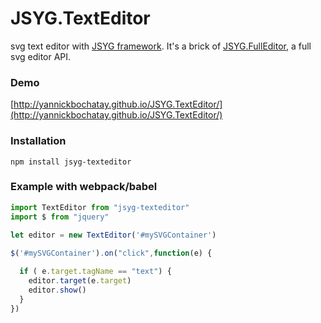 # JSYG.TextEditor
svg text editor with [JSYG framework](https://github.com/YannickBochatay/JSYG).
It's a brick of [JSYG.FullEditor](https://github.com/YannickBochatay/JSYG.FullEditor), a full svg editor API.

### Demo
[http://yannickbochatay.github.io/JSYG.TextEditor/](http://yannickbochatay.github.io/JSYG.TextEditor/)

### Installation
```shell
npm install jsyg-texteditor
```

### Example with webpack/babel
```javascript
import TextEditor from "jsyg-texteditor"
import $ from "jquery"

let editor = new TextEditor('#mySVGContainer')
           
$('#mySVGContainer').on("click",function(e) {

  if ( e.target.tagName == "text") {
    editor.target(e.target)
    editor.show()
  }
})
```